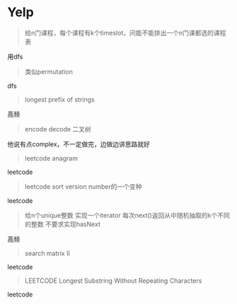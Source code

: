 # Yelp

> 给n门课程，每个课程有k个timeslot，问能不能排出一个n门课都选的课程表

用dfs

> 类似permutation

dfs

> longest prefix of strings

高频

> encode decode 二叉树

他说有点complex，不一定做完，边做边讲思路就好

> leetcode anagram

leetcode

> leetcode sort version number的一个变种

leetcode

> 给n个unique整数 实现一个iterator 每次next()返回从中随机抽取的k个不同的整数 不要求实现hasNext

高频

> search matrix II

leetcode

>  LEETCODE Longest Substring Without Repeating Characters

leetcode